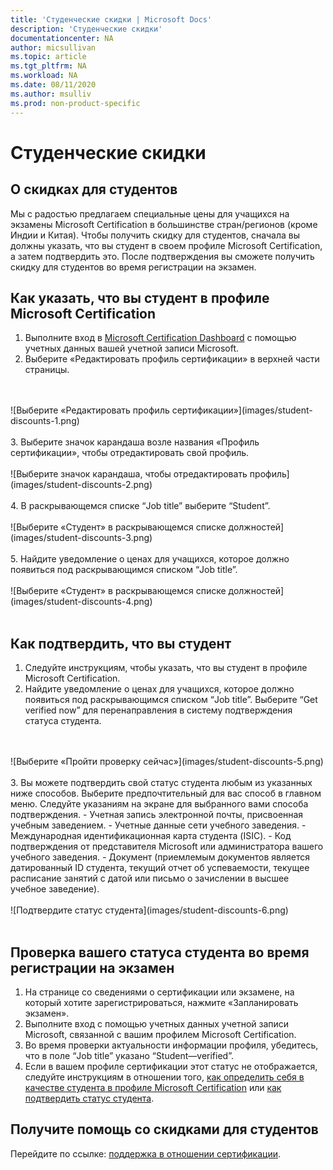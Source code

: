 ```yaml
---
title: 'Студенческие скидки | Microsoft Docs'
description: 'Студенческие скидки' 
documentationcenter: NA 
author: micsullivan
ms.topic: article
ms.tgt_pltfrm: NA
ms.workload: NA
ms.date: 08/11/2020
ms.author: msulliv
ms.prod: non-product-specific
---
```

# Студенческие скидки

## О скидках для студентов

Мы с радостью предлагаем специальные цены для учащихся на экзамены Microsoft Certification в большинстве стран/регионов (кроме Индии и Китая). Чтобы получить скидку для студентов, сначала вы должны указать, что вы студент в своем профиле Microsoft Certification, а затем подтвердить это. После подтверждения вы сможете получить скидку для студентов во время регистрации на экзамен.

## <a name="how-to-identify-yourself-as-student-in-profile"></a> Как указать, что вы студент в профиле Microsoft Certification

1. Выполните вход в [Microsoft Certification Dashboard](https://aka.ms/certdashboard) с помощью учетных данных вашей учетной записи Microsoft.
2. Выберите «Редактировать профиль сертификации» в верхней части страницы.
<br/>
<br/>
![Выберите «Редактировать профиль сертификации»](images/student-discounts-1.png)
<br/>
<br/>
3. Выберите значок карандаша возле названия «Профиль сертификации», чтобы отредактировать свой профиль.
<br/>
<br/>
![Выберите значок карандаша, чтобы отредактировать профиль](images/student-discounts-2.png)
<br/>
<br/>
4. В раскрывающемся списке “Job title” выберите “Student”.
<br/>
<br/>
![Выберите «Студент» в раскрывающемся списке должностей](images/student-discounts-3.png)
<br/>
<br/>
5. Найдите уведомление о ценах для учащихся, которое должно появиться под раскрывающимся списком “Job title”.
<br/>
<br/>
![Выберите «Студент» в раскрывающемся списке должностей](images/student-discounts-4.png)
<br/>
<br/>

## <a name="how-to-verify-your-academic-status"></a> Как подтвердить, что вы студент

1. Следуйте инструкциям, чтобы указать, что вы студент в профиле Microsoft Certification.
2. Найдите уведомление о ценах для учащихся, которое должно появиться под раскрывающимся списком “Job title”. Выберите “Get verified now” для перенаправления в систему подтверждения статуса студента.
<br/>
<br/>
![Выберите «Пройти проверку сейчас»](images/student-discounts-5.png)
<br/>
<br/>
3. Вы можете подтвердить свой статус студента любым из указанных ниже способов. Выберите предпочтительный для вас способ в главном меню. Следуйте указаниям на экране для выбранного вами способа подтверждения.
    - Учетная запись электронной почты, присвоенная учебным заведением.
    - Учетные данные сети учебного заведения.
    - Международная идентификационная карта студента (ISIC).
    - Код подтверждения от представителя Microsoft или администратора вашего учебного заведения.
    - Документ (приемлемым документов является датированный ID студента, текущий отчет об успеваемости, текущее расписание занятий с датой или письмо о зачислении в высшее учебное заведение).
<br/>
<br/>
![Подтвердите статус студента](images/student-discounts-6.png)
<br/>
<br/>

## Проверка вашего статуса студента во время регистрации на экзамен

1. На странице со сведениями о сертификации или экзамене, на который хотите зарегистрироваться, нажмите «Запланировать экзамен».
2. Выполните вход с помощью учетных данных учетной записи Microsoft, связанной с вашим профилем Microsoft Certification.
3. Во время проверки актуальности информации профиля, убедитесь, что в поле “Job title” указано “Student—verified”.
4. Если в вашем профиле сертификации этот статус не отображается, следуйте инструкциям в отношении того, [как определить себя в качестве студента в профиле Microsoft Certification](#how-to-identify-yourself-as-student-in-profile) или [как подтвердить статус студента](#how-to-verify-your-academic-status).

## Получите помощь со скидками для студентов

Перейдите по ссылке: [поддержка в отношении сертификации](/learn/certifications/help).